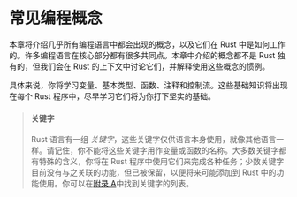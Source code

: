 # 常见编程概念

本章将介绍几乎所有编程语言中都会出现的概念，以及它们在 Rust 中是如何工作的。许多编程语言在核心部分都有很多共同点。本章中介绍的概念都不是 Rust 独有的，但我们会在 Rust 的上下文中讨论它们，并解释使用这些概念的惯例。

具体来说，你将学习变量、基本类型、函数、注释和控制流。这些基础知识将出现在每个 Rust 程序中，尽早学习它们将为你打下坚实的基础。

> #### 关键字
>
> Rust 语言有一组 _关键字_，这些关键字仅供语言本身使用，就像其他语言一样。请记住，你不能将这些关键字用作变量或函数的名称。大多数关键字都有特殊的含义，你将在 Rust 程序中使用它们来完成各种任务；少数关键字目前没有与之关联的功能，但已被保留，以便将来可能添加到 Rust 中的功能使用。你可以在[附录 A][appendix_a]<!-- ignore -->中找到关键字的列表。

[appendix_a]: appendix-01-keywords.md